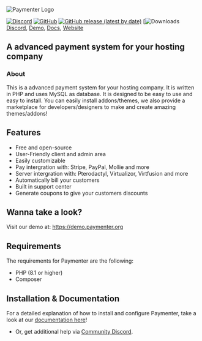 ![Paymenter Logo](https://cdn.discordapp.com/attachments/935234707015229511/1028031007573680318/unknown.png)

[![Discord](https://img.shields.io/discord/882318291014651924.svg?logo=discord)](https://discord.gg/xB4UUT3XQg)
[![GitHub](https://img.shields.io/github/license/paymenter/paymenter)](https://github.com/Paymenter/paymenter/blob/master/LICENSE)
[![GitHub release (latest by date)](https://img.shields.io/github/v/release/paymenter/paymenter)](https://github.com/Paymenter/paymenter/releases)
[![Downloads](https://img.shields.io/github/downloads/paymenter/paymenter/total)
[Discord](https://discord.gg/xB4UUT3XQg), [Demo](https://demo.paymenter.org), [Docs](https://paymenter.org/docs/intro), [Website](https://paymenter.org)

## A advanced payment system for your hosting company
### About

This is a advanced payment system for your hosting company. It is written in PHP and uses MySQL as database. It is designed to be easy to use and easy to install. You can easily install addons/themes, we also provide a marketplace for developers/designers to make and create amazing themes/addons!

## Features
- Free and open-source
- User-Friendly client and admin area
- Easily customizable
- Pay intergration with: Stripe, PayPal, Mollie and more
- Server intergration with: Pterodactyl, Virtualizor, Virtfusion and more
- Automatically bill your customers
- Built in support center
- Generate coupons to give your customers discounts

## Wanna take a look?
Visit our demo at: https://demo.paymenter.org

## Requirements
The requirements for Paymenter are the following:
- PHP (8.1 or higher)
- Composer

## Installation & Documentation
For a detailed explanation of how to install and configure Paymenter, take a look at our [documentation here](https://paymenter.org/docs/intro)!
- Or, get additional help via [Community Discord](https://discord.gg/xB4UUT3XQg).
